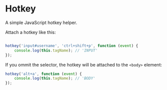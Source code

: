 # Hotkey

A simple JavaScript hotkey helper.

Attach a hotkey like this:

```js

hotkey('input#username', 'ctrl+shift+p', function (event) {
    console.log(this.tagName); // 'INPUT'
});
```

If you ommit the selector, the hotkey will be attached to the 
`<body>` element:

```js
hotkey('alt+a', function (event) {
    console.log(this.tagName); // 'BODY'
});

```
